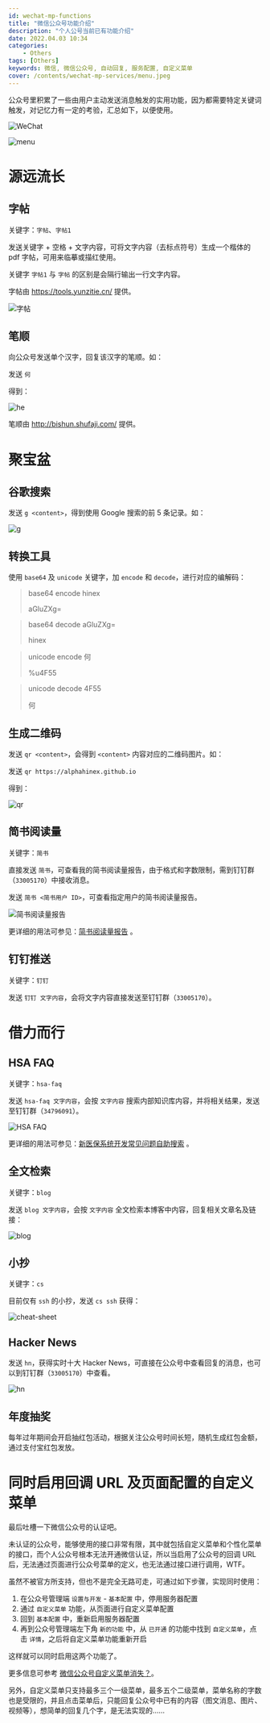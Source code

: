 ```yaml
---
id: wechat-mp-functions
title: "微信公众号功能介绍"
description: "个人公号当前已有功能介绍"
date: 2022.04.03 10:34
categories:
    - Others
tags: [Others]
keywords: 微信, 微信公众号, 自动回复, 服务配置, 自定义菜单
cover: /contents/wechat-mp-services/menu.jpeg
---
```


公众号里积累了一些由用户主动发送消息触发的实用功能，因为都需要特定关键词触发，对记忆力有一定的考验，汇总如下，以便使用。

![WeChat](https://alphahinex.github.io/slides/topics/tdd-from-entry-to-abandon/resources/public.jpg)

![menu](/contents/wechat-mp-services/menu.jpeg)


源远流长
=======

字帖
---

关键字：`字帖`、`字帖1`

发送关键字 + 空格 + 文字内容，可将文字内容（去标点符号）生成一个楷体的 pdf 字帖，可用来临摹或描红使用。

关键字 `字帖1` 与 `字帖` 的区别是会隔行输出一行文字内容。

字帖由 https://tools.yunzitie.cn/ 提供。

![字帖](/contents/wechat-mp-services/zitie.jpeg)

笔顺
----

向公众号发送单个汉字，回复该汉字的笔顺。如：

发送 `何`

得到：

![he](/contents/wechat-mp-services/4F55.gif)

笔顺由 http://bishun.shufaji.com/ 提供。

聚宝盆
=====

谷歌搜索
-------

发送 `g <content>`，得到使用 Google 搜索的前 5 条记录。如：

![g](/contents/wechat-mp-services/g.png)

转换工具
-------

使用 `base64` 及 `unicode` 关键字，加 `encode` 和 `decode`，进行对应的编解码：

> base64 encode hinex
> 
> aGluZXg=

> base64 decode aGluZXg=
> 
> hinex

> unicode encode 何
> 
> %u4F55

> unicode decode 4F55
> 
> 何

生成二维码
--------

发送 `qr <content>`，会得到 `<content>` 内容对应的二维码图片。如：

发送 `qr https://alphahinex.github.io`

得到：

![qr](/contents/wechat-mp-services/qr.png)

简书阅读量
---------

关键字：`简书`

直接发送 `简书`，可查看我的简书阅读量报告，由于格式和字数限制，需到钉钉群（`33005170`）中接收消息。

发送 `简书 <简书用户 ID>`，可查看指定用户的简书阅读量报告。

![简书阅读量报告](/contents/jianshu-reading-report/report.jpeg)

更详细的用法可参见：[简书阅读量报告](https://alphahinex.github.io/2022/03/13/jianshu-reading-report/) 。

钉钉推送
-------

关键字：`钉钉`

发送 `钉钉 文字内容`，会将文字内容直接发送至钉钉群（`33005170`）。


借力而行
=======

HSA FAQ
-------

关键字：`hsa-faq`

发送 `hsa-faq 文字内容`，会按 `文字内容` 搜索内部知识库内容，并将相关结果，发送至钉钉群（`34796091`）。

![HSA FAQ](/contents/hsa-faq/result.png)

更详细的用法可参见：[新医保系统开发常见问题自助搜索](https://alphahinex.github.io/2022/03/27/hsa-faq/) 。

全文检索
-------

关键字：`blog`

发送 `blog 文字内容`，会按 `文字内容` 全文检索本博客中内容，回复相关文章名及链接：

![blog](/contents/wechat-mp-services/blog.jpeg)

小抄
----

关键字：`cs`

目前仅有 `ssh` 的小抄，发送 `cs ssh` 获得：

![cheat-sheet](/contents/wechat-mp-services/cheat-sheet.jpeg)

Hacker News
-----------

发送 `hn`，获得实时十大 Hacker News，可直接在公众号中查看回复的消息，也可以到钉钉群（`33005170`）中查看。

![hn](/contents/wechat-mp-services/hn.jpeg)

年度抽奖
-------

每年过年期间会开启抽红包活动，根据关注公众号时间长短，随机生成红包金额，通过支付宝红包发放。


同时启用回调 URL 及页面配置的自定义菜单
==================================

最后吐槽一下微信公众号的认证吧。

未认证的公众号，能够使用的接口非常有限，其中就包括自定义菜单和个性化菜单的接口，而个人公众号根本无法开通微信认证，所以当启用了公众号的回调 URL 后，无法通过页面进行公众号菜单的定义，也无法通过接口进行调用，WTF。

虽然不被官方所支持，但也不是完全无路可走，可通过如下步骤，实现同时使用：

1. 在公众号管理端 `设置与开发` - `基本配置` 中，停用服务器配置
1. 通过 `自定义菜单` 功能，从页面进行自定义菜单配置
1. 回到 `基本配置` 中，重新启用服务器配置
1. 再到公众号管理端左下角 `新的功能` 中，从 `已开通` 的功能中找到 `自定义菜单`，点击 `详情`，之后将自定义菜单功能重新开启

这样就可以同时启用这两个功能了。

更多信息可参考 [微信公众号自定义菜单消失？](https://wyiyi.github.io/amber/2021/07/31/GZH/)。

另外，自定义菜单只支持最多三个一级菜单，最多五个二级菜单，菜单名称的字数也是受限的，并且点击菜单后，只能回复公众号中已有的内容（图文消息、图片、视频等），想简单的回复几个字，是无法实现的……